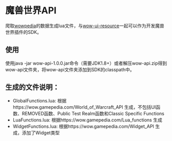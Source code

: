 # 魔兽世界API

爬取[wowpedia](https://wow.gamepedia.com)的数据生成lua文件，与[wow-ui-resource](https://github.com/Gethe/wow-ui-source)一起可以作为开发魔兽世界插件的SDK。

## 使用
使用java -jar wow-api-1.0.0.jar命令（需要JDK1.8+）或者解压wow-api.zip得到wow-api文件夹，将wow-api文件夹添加到SDK的classpath中。

## 生成的文件说明：
- GlobalFunctions.lua: 根据https://wow.gamepedia.com/World_of_Warcraft_API 生成，不包括UI函数、REMOVED函数、Public Test Realm函数和Classic Specific Functions
- LuaFunctions.lua: 根据https://wow.gamepedia.com/Lua_functions 生成
- WidgetFunctions.lua: 根据https://wow.gamepedia.com/Widget_API 生成，添加了Widget类型
